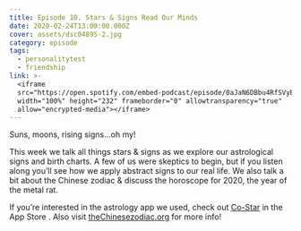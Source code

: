 ```yaml
---
title: Episode 10. Stars & Signs Read Our Minds
date: 2020-02-24T13:00:00.000Z
cover: assets/dsc04895-2.jpg
category: episode
tags:
  - personalitytest
  - friendship
link: >-
  <iframe
  src="https://open.spotify.com/embed-podcast/episode/0aJaN6DBbu4RfSVyE9EuTs"
  width="100%" height="232" frameborder="0" allowtransparency="true"
  allow="encrypted-media"></iframe>
---
```

Suns, moons, rising signs...oh my!

This week we talk all things stars & signs as we explore our astrological signs and birth charts. A few of us were skeptics to begin, but if you listen along you’ll see how we apply abstract signs to our real life. We also talk a bit about the Chinese zodiac & discuss the horoscope for 2020, the year of the metal rat.

If you’re interested in the astrology app we used, check out [Co-Star](https://www.costarastrology.com/) in the App Store . Also visit [theChinesezodiac.org](https://www.thechinesezodiac.org/) for more info!